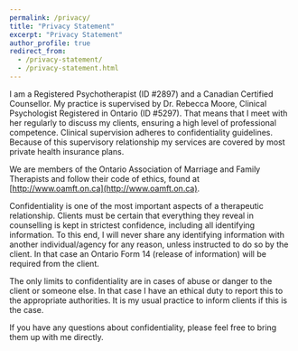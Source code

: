 ```yaml
---
permalink: /privacy/
title: "Privacy Statement"
excerpt: "Privacy Statement"
author_profile: true
redirect_from:
  - /privacy-statement/
  - /privacy-statement.html
---
```


I am a Registered Psychotherapist (ID #2897) and a Canadian Certified Counsellor. My practice is supervised by Dr. Rebecca Moore, Clinical Psychologist Registered in Ontario (ID #5297). That means that I meet with her regularly to discuss my clients, ensuring a high level of professional competence. Clinical supervision adheres to confidentiality guidelines. Because of this supervisory relationship my services are covered by most private health insurance plans.

We are members of the Ontario Association of Marriage and Family Therapists and follow their code of ethics, found at [http://www.oamft.on.ca](http://www.oamft.on.ca).

Confidentiality is one of the most important aspects of a therapeutic relationship. Clients must be certain that everything they reveal in counselling is kept in strictest confidence, including all identifying information. To this end, I will never share any identifying information with another individual/agency for any reason, unless instructed to do so by the client. In that case an Ontario Form 14 (release of information) will be required from the client.

The only limits to confidentiality are in cases of abuse or danger to the client or someone else. In that case I have an ethical duty to report this to the appropriate authorities. It is my usual practice to inform clients if this is the case.

If you have any questions about confidentiality, please feel free to bring them up with me directly.
